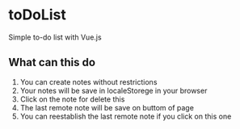 # toDoList
Simple to-do list with Vue.js

## What can this do
1. You can create notes without restrictions
2. Your notes will be save in localeStorege in your browser
3. Click on the note for delete this
4. The last remote note will be save on buttom of page
5. You can reestablish the last remote note if you click on this one
